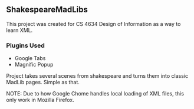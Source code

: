 ## ShakespeareMadLibs
This project was created for CS 4634 Design of Information as a way to learn XML.

### Plugins Used
* Google Tabs
* Magnific Popup

Project takes several scenes from shakespeare and turns them into classic MadLib pages. Simple as that.

NOTE: Due to how Google Chome handles local loading of XML files, this only work in Mozilla Firefox.
